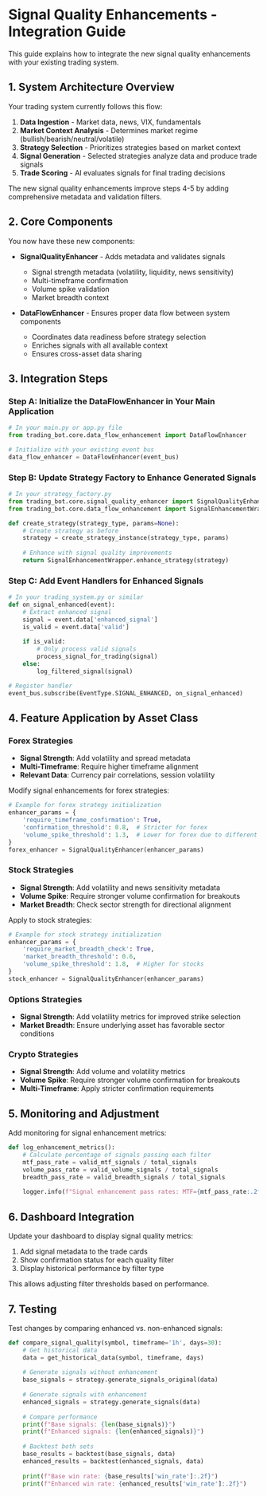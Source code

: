# Signal Quality Enhancements - Integration Guide

This guide explains how to integrate the new signal quality enhancements with your existing trading system.

## 1. System Architecture Overview

Your trading system currently follows this flow:
1. **Data Ingestion** - Market data, news, VIX, fundamentals
2. **Market Context Analysis** - Determines market regime (bullish/bearish/neutral/volatile)
3. **Strategy Selection** - Prioritizes strategies based on market context
4. **Signal Generation** - Selected strategies analyze data and produce trade signals
5. **Trade Scoring** - AI evaluates signals for final trading decisions

The new signal quality enhancements improve steps 4-5 by adding comprehensive metadata and validation filters.

## 2. Core Components

You now have these new components:

- **SignalQualityEnhancer** - Adds metadata and validates signals
  - Signal strength metadata (volatility, liquidity, news sensitivity)
  - Multi-timeframe confirmation
  - Volume spike validation
  - Market breadth context

- **DataFlowEnhancer** - Ensures proper data flow between system components
  - Coordinates data readiness before strategy selection
  - Enriches signals with all available context
  - Ensures cross-asset data sharing

## 3. Integration Steps

### Step A: Initialize the DataFlowEnhancer in Your Main Application

```python
# In your main.py or app.py file
from trading_bot.core.data_flow_enhancement import DataFlowEnhancer

# Initialize with your existing event bus
data_flow_enhancer = DataFlowEnhancer(event_bus)
```

### Step B: Update Strategy Factory to Enhance Generated Signals

```python
# In your strategy_factory.py
from trading_bot.core.signal_quality_enhancer import SignalQualityEnhancer
from trading_bot.core.data_flow_enhancement import SignalEnhancementWrapper

def create_strategy(strategy_type, params=None):
    # Create strategy as before
    strategy = create_strategy_instance(strategy_type, params)
    
    # Enhance with signal quality improvements
    return SignalEnhancementWrapper.enhance_strategy(strategy)
```

### Step C: Add Event Handlers for Enhanced Signals

```python
# In your trading_system.py or similar
def on_signal_enhanced(event):
    # Extract enhanced signal
    signal = event.data['enhanced_signal']
    is_valid = event.data['valid']
    
    if is_valid:
        # Only process valid signals
        process_signal_for_trading(signal)
    else:
        log_filtered_signal(signal)

# Register handler
event_bus.subscribe(EventType.SIGNAL_ENHANCED, on_signal_enhanced)
```

## 4. Feature Application by Asset Class

### Forex Strategies

- **Signal Strength**: Add volatility and spread metadata
- **Multi-Timeframe**: Require higher timeframe alignment
- **Relevant Data**: Currency pair correlations, session volatility

Modify signal enhancements for forex strategies:

```python
# Example for forex strategy initialization
enhancer_params = {
    'require_timeframe_confirmation': True,
    'confirmation_threshold': 0.8,  # Stricter for forex
    'volume_spike_threshold': 1.3,  # Lower for forex due to different volume characteristics
}
forex_enhancer = SignalQualityEnhancer(enhancer_params)
```

### Stock Strategies

- **Signal Strength**: Add volatility and news sensitivity metadata
- **Volume Spike**: Require stronger volume confirmation for breakouts
- **Market Breadth**: Check sector strength for directional alignment

Apply to stock strategies:

```python
# Example for stock strategy initialization
enhancer_params = {
    'require_market_breadth_check': True,
    'market_breadth_threshold': 0.6,
    'volume_spike_threshold': 1.8,  # Higher for stocks
}
stock_enhancer = SignalQualityEnhancer(enhancer_params)
```

### Options Strategies

- **Signal Strength**: Add volatility metrics for improved strike selection
- **Market Breadth**: Ensure underlying asset has favorable sector conditions

### Crypto Strategies

- **Signal Strength**: Add volume and volatility metrics
- **Volume Spike**: Require stronger volume confirmation for breakouts
- **Multi-Timeframe**: Apply stricter confirmation requirements

## 5. Monitoring and Adjustment

Add monitoring for signal enhancement metrics:

```python
def log_enhancement_metrics():
    # Calculate percentage of signals passing each filter
    mtf_pass_rate = valid_mtf_signals / total_signals
    volume_pass_rate = valid_volume_signals / total_signals
    breadth_pass_rate = valid_breadth_signals / total_signals
    
    logger.info(f"Signal enhancement pass rates: MTF={mtf_pass_rate:.2f}, Volume={volume_pass_rate:.2f}, Breadth={breadth_pass_rate:.2f}")
```

## 6. Dashboard Integration

Update your dashboard to display signal quality metrics:

1. Add signal metadata to the trade cards
2. Show confirmation status for each quality filter
3. Display historical performance by filter type

This allows adjusting filter thresholds based on performance.

## 7. Testing

Test changes by comparing enhanced vs. non-enhanced signals:

```python
def compare_signal_quality(symbol, timeframe='1h', days=30):
    # Get historical data
    data = get_historical_data(symbol, timeframe, days)
    
    # Generate signals without enhancement
    base_signals = strategy.generate_signals_original(data)
    
    # Generate signals with enhancement
    enhanced_signals = strategy.generate_signals(data)
    
    # Compare performance
    print(f"Base signals: {len(base_signals)}")
    print(f"Enhanced signals: {len(enhanced_signals)}")
    
    # Backtest both sets
    base_results = backtest(base_signals, data)
    enhanced_results = backtest(enhanced_signals, data)
    
    print(f"Base win rate: {base_results['win_rate']:.2f}")
    print(f"Enhanced win rate: {enhanced_results['win_rate']:.2f}")
```

